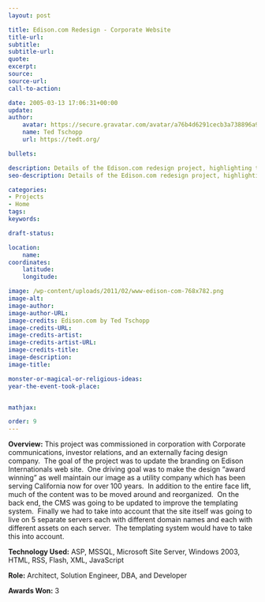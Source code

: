 ```yaml
---
layout: post

title: Edison.com Redesign - Corporate Website
title-url:
subtitle:
subtitle-url:
quote:
excerpt:
source:
source-url:
call-to-action:

date: 2005-03-13 17:06:31+00:00
update:
author:
    avatar: https://secure.gravatar.com/avatar/a76b4d6291cecb3a738896a971bfb903?s=512&d=mp&r=g
    name: Ted Tschopp
    url: https://tedt.org/

bullets:

description: Details of the Edison.com redesign project, highlighting the collaboration with Corporate Communications and Investor Relations, the goal to update branding, and the technical backend improvements.
seo-description: Details of the Edison.com redesign project, highlighting the collaboration with Corporate Communications and Investor Relations, the goal to update branding, and the technical backend improvements.

categories: 
- Projects
- Home
tags:
keywords:

draft-status:

location:
    name:
coordinates:
    latitude:
    longitude:

image: /wp-content/uploads/2011/02/www-edison-com-768x782.png
image-alt:
image-author:
image-author-URL:
image-credits: Edison.com by Ted Tschopp
image-credits-URL:
image-credits-artist:
image-credits-artist-URL:
image-credits-title:
image-description:
image-title:

monster-or-magical-or-religious-ideas:
year-the-event-took-place:


mathjax:

order: 9
---
```


**Overview:** This project was commissioned in corporation with Corporate communications, investor relations, and an externally facing design company.  The goal of the project was to update the branding on Edison Internationals web site.  One driving goal was to make the design “award winning” as well maintain our image as a utility company which has been serving California now for over 100 years.  In addition to the entire face lift, much of the content was to be moved around and reorganized.  On the back end, the CMS was going to be updated to improve the templating system.  Finally we had to take into account that the site itself was going to live on 5 separate servers each with different domain names and each with different assets on each server.  The templating system would have to take this into account.

**Technology Used:** ASP, MSSQL, Microsoft Site Server, Windows 2003, HTML, RSS, Flash, XML, JavaScript

**Role:** Architect, Solution Engineer, DBA, and Developer

**Awards Won:** 3